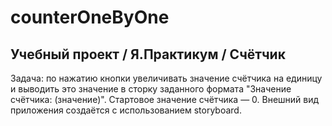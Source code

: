 # counterOneByOne
Учебный проект / Я.Практикум / Счётчик
----------
Задача: по нажатию кнопки увеличивать значение счётчика на единицу и выводить это значение в сторку заданного формата "Значение счётчика: \(значение)".  Стартовое значение счётчика — 0. Внешний вид приложения создаётся с использованием storyboard.

